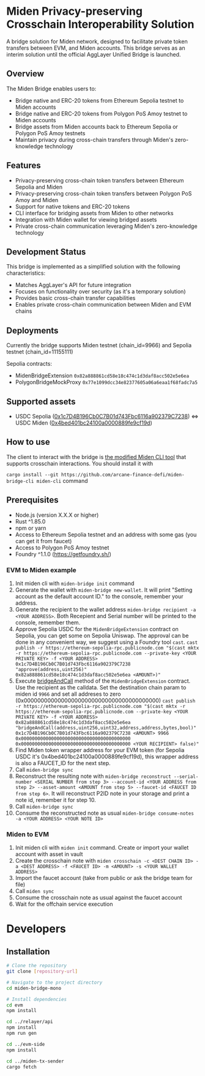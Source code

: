 # Miden Privacy-preserving Crosschain Interoperability Solution

A bridge solution for Miden network, designed to facilitate private token transfers between EVM, and Miden accounts. This bridge serves as an interim solution until the official AggLayer Unified Bridge is launched.

## Overview

The Miden Bridge enables users to:
- Bridge native and ERC-20 tokens from Ethereum Sepolia testnet to Miden accounts
- Bridge native and ERC-20 tokens from Polygon PoS Amoy testnet to Miden accounts
- Bridge assets from Miden accounts back to Ethereum Sepolia or Polygon PoS Amoy testnets
- Maintain privacy during cross-chain transfers through Miden's zero-knowledge technology

## Features

- Privacy-preserving cross-chain token transfers between Ethereum Sepolia and Miden
- Privacy-preserving cross-chain token transfers between Polygon PoS Amoy and Miden
- Support for native tokens and ERC-20 tokens
- CLI interface for bridging assets from Miden to other networks
- Integration with Miden wallet for viewing bridged assets
- Private cross-chain communication leveraging Miden's zero-knowledge technology

## Development Status

This bridge is implemented as a simplified solution with the following characteristics:
- Matches AggLayer's API for future integration
- Focuses on functionality over security (as it's a temporary solution)
- Provides basic cross-chain transfer capabilities
- Enables private cross-chain communication between Miden and EVM chains


## Deployments
Currently the bridge supports Miden testnet (chain_id=9966) and Sepolia testnet (chain_id=11155111)

Sepolia contracts:
- MidenBridgeExtension `0x82a888861cd58e18c474c1d3daf8acc502e5e6ea`
- PolygonBridgeMockProxy `0x77e1099dcc34e82377605a06a6eaa1f68fadc7a5`

## Supported assets

- USDC Sepolia ([0x1c7D4B196Cb0C7B01d743Fbc6116a902379C7238](https://sepolia.etherscan.io/token/0x1c7d4b196cb0c7b01d743fbc6116a902379c7238)) <=> USDC Miden ([0x4bed401bc24100a0000889fe9cf19d](https://testnet.midenscan.com/account/0x4bed401bc24100a0000889fe9cf19d))

## How to use
The client to interact with the bridge is [the modified Miden CLI tool](https://github.com/arcane-finance-defi/miden-bridge-cli) that supports crosschain interactions. You should install it with 

```cargo install --git https://github.com/arcane-finance-defi/miden-bridge-cli miden-cli```
command

## Prerequisites
- Node.js (version X.X.X or higher)
- Rust ^1.85.0
- npm or yarn
- Access to Ethereum Sepolia testnet and an address with some gas (you can get it from faucet)
- Access to Polygon PoS Amoy testnet
- Foundry ^1.1.0 (https://getfoundry.sh/)

### EVM to Miden example

1. Init miden cli with `miden-bridge init` command
2. Generate the wallet with `miden-bridge new-wallet`. It will print "Setting account <YOUR ADDRESS> as the default account ID." to the console, remember your address.
3. Generate the recipient to the wallet address `miden-bridge recipient -a <YOUR ADDRESS>`. Both Recepient and Serial number will be printed to the console, remember them.
4. Approve Sepolia USDC for the `MidenBridgeExtension` contract on Sepolia, you can get some on Sepolia Uniswap. The approval can be done in any convenient way, we suggest using a Foundry tool `cast`.
```cast publish -r https://ethereum-sepolia-rpc.publicnode.com "$(cast mktx -r https://ethereum-sepolia-rpc.publicnode.com --private-key <YOUR PRIVATE KEY> -f <YOUR ADDRESS> 0x1c7D4B196Cb0C7B01d743Fbc6116a902379C7238 "approve(address,uint256)" 0x82a888861cd58e18c474c1d3daf8acc502e5e6ea <AMOUNT>)"```
5. Execute [bridgeAndCall](https://github.com/arcane-finance-defi/miden-bridge-evm/blob/488339116ac24b389e48d08d6967dcaffb06db8e/src/MidenBridgeExtension.sol#L39) method of the `MidenBridgeExtension` contract. Use the recipient as the calldata. Set the destination chain param to miden id `9966` and set all addreses to zero (0x0000000000000000000000000000000000000000)
```cast publish -r https://ethereum-sepolia-rpc.publicnode.com "$(cast mktx -r https://ethereum-sepolia-rpc.publicnode.com --private-key <YOUR PRIVATE KEY> -f <YOUR ADDRESS> 0x82a888861cd58e18c474c1d3daf8acc502e5e6ea "bridgeAndCall(address,uint256,uint32,address,address,bytes,bool)" 0x1c7D4B196Cb0C7B01d743Fbc6116a902379C7238 <AMOUNT> 9966 0x0000000000000000000000000000000000000000 0x0000000000000000000000000000000000000000 <YOUR RECIPIENT> false)"```
6. Find Miden token wrapper address for your EVM token (for Sepolia USDC it's 0x4bed401bc24100a0000889fe9cf19d), this wrapper address is also a FAUCET_ID for the next step.
7. Call `miden-bridge sync`
8. Reconstruct the resulting note with `miden-bridge reconstruct --serial-number <SERIAL NUMBER from step 3> --account-id <YOUR ADDRESS from step 2> --asset-amount <AMOUNT from step 5> --faucet-id <FAUCET ID from step 6>`. It will reconstruct P2ID note in your storage and print a note id, remember it for step 10.
9. Call `miden-bridge sync`
10. Consume the reconstructed note as usual ```miden-bridge consume-notes -a <YOUR ADDRESS> <YOUR NOTE ID>```

### Miden to EVM

1. Init miden cli with `miden init` command. Create or import your wallet account with asset in vault
2. Create the crosschain note with `miden crosschain -c <DEST CHAIN ID> -a <DEST ADDRESS> -f <FAUCET ID> -m <AMOUNT> -s <YOUR WALLET ADDRESS>`
3. Import the faucet account (take from public or ask the bridge team for file)
4. Call `miden sync`
5. Consume the crosschain note as usual against the faucet account
6. Wait for the offchain service execution

# Developers
## Installation

```bash
# Clone the repository
git clone [repository-url]

# Navigate to the project directory
cd miden-bridge-mono

# Install dependencies
cd evm
npm install

cd ../relayer/api
npm install
npm run gen

cd ../evm-side
npm install

cd ../miden-tx-sender
cargo fetch
```
